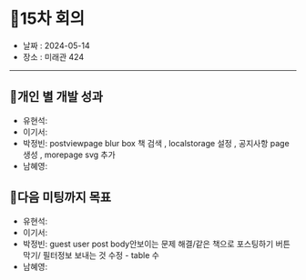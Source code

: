# 📍15차 회의
  + 날짜 : 2024-05-14
  + 장소 : 미래관 424

---

## 📍개인 별 개발 성과 
+ 유현석:
+ 이기서:
+ 박정빈: postviewpage blur box 책 검색 , localstorage 설정 , 공지사항 page 생성 , morepage svg 추가
+ 남혜영:

## 📍다음 미팅까지 목표
+ 유현석:
+ 이기서:
+ 박정빈: guest user post body안보이는 문제 해결/같은 책으로 포스팅하기 버튼 막기/ 필터정보 보내는 것 수정 - table 수
+ 남혜영: 

